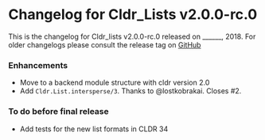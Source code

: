 # Changelog for Cldr_Lists v2.0.0-rc.0

This is the changelog for Cldr_lists v2.0.0-rc.0 released on ______, 2018.  For older changelogs please consult the release tag on [GitHub](https://github.com/kipcole9/cldr_lists/tags)

### Enhancements

* Move to a backend module structure with cldr version 2.0
* Add `Cldr.List.intersperse/3`.  Thanks to @lostkobrakai.  Closes #2.

### To do before final release

* Add tests for the new list formats in CLDR 34

